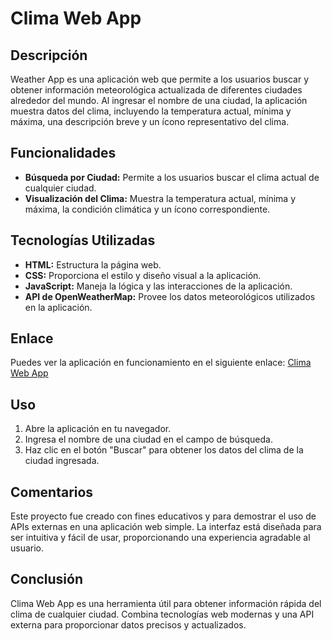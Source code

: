 # Clima Web App

## Descripción

Weather App es una aplicación web que permite a los usuarios buscar y obtener información meteorológica actualizada de diferentes ciudades alrededor del mundo. Al ingresar el nombre de una ciudad, la aplicación muestra datos del clima, incluyendo la temperatura actual, mínima y máxima, una descripción breve y un ícono representativo del clima.

## Funcionalidades

- **Búsqueda por Ciudad:** Permite a los usuarios buscar el clima actual de cualquier ciudad.
- **Visualización del Clima:** Muestra la temperatura actual, mínima y máxima, la condición climática y un ícono correspondiente.

## Tecnologías Utilizadas

- **HTML:** Estructura la página web.
- **CSS:** Proporciona el estilo y diseño visual a la aplicación.
- **JavaScript:** Maneja la lógica y las interacciones de la aplicación.
- **API de OpenWeatherMap:** Provee los datos meteorológicos utilizados en la aplicación.

## Enlace

Puedes ver la aplicación en funcionamiento en el siguiente enlace: [Clima Web App](https://climawebapp.netlify.app)

## Uso

1. Abre la aplicación en tu navegador.
2. Ingresa el nombre de una ciudad en el campo de búsqueda.
3. Haz clic en el botón "Buscar" para obtener los datos del clima de la ciudad ingresada.

## Comentarios

Este proyecto fue creado con fines educativos y para demostrar el uso de APIs externas en una aplicación web simple. La interfaz está diseñada para ser intuitiva y fácil de usar, proporcionando una experiencia agradable al usuario.

## Conclusión

Clima Web App es una herramienta útil para obtener información rápida del clima de cualquier ciudad. Combina tecnologías web modernas y una API externa para proporcionar datos precisos y actualizados.
